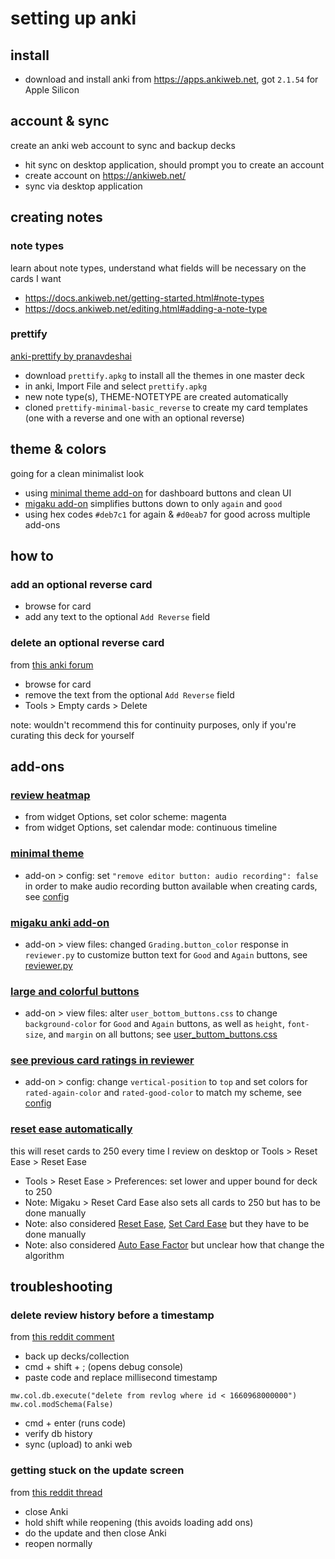 # setting up anki

## install
- download and install anki from https://apps.ankiweb.net, got `2.1.54` for Apple Silicon

## account & sync
create an anki web account to sync and backup decks
- hit sync on desktop application, should prompt you to create an account
- create account on https://ankiweb.net/
- sync via desktop application

## creating notes
### note types
learn about note types, understand what fields will be necessary on the cards I want
- https://docs.ankiweb.net/getting-started.html#note-types
- https://docs.ankiweb.net/editing.html#adding-a-note-type

### prettify
[anki-prettify by pranavdeshai](https://github.com/pranavdeshai/anki-prettify)
- download `prettify.apkg` to install all the themes in one master deck
- in anki, Import File and select `prettify.apkg`
- new note type(s), THEME-NOTETYPE are created automatically
- cloned `prettify-minimal-basic_reverse` to create my card templates (one with a reverse and one with an optional reverse)

## theme & colors
going for a clean minimalist look
- using [minimal theme add-on](/setup.md#minimal-themehttpsankiwebnetsharedinfo867316254) for dashboard buttons and clean UI
- [migaku add-on](/setup.md#migaku-anki-add-onhttpsankiwebnetsharedinfo1846879528) simplifies buttons down to only `again` and `good`
- using hex codes `#deb7c1` for again & `#d0eab7` for good across multiple add-ons

## how to
### add an optional reverse card
- browse for card
- add any text to the optional `Add Reverse` field

### delete an optional reverse card
from [this anki forum](https://forums.ankiweb.net/t/basic-and-optional-reverse-not-working-as-expected/9896)
- browse for card
- remove the text from the optional `Add Reverse` field
- Tools > Empty cards > Delete

note: wouldn't recommend this for continuity purposes, only if you're curating this deck for yourself

## add-ons

### [review heatmap](https://ankiweb.net/shared/info/1771074083)
- from widget Options, set color scheme: magenta
- from widget Options, set calendar mode: continuous timeline

### [minimal theme](https://ankiweb.net/shared/info/867316254)
- add-on > config: set `"remove editor button: audio recording": false` in order to make audio recording button available when creating cards, see [config](/add-ons/867316254_minimal_theme/config.json)

### [migaku anki add-on](https://ankiweb.net/shared/info/1846879528)
- add-on > view files: changed `Grading.button_color` response in `reviewer.py` to customize button text for `Good` and `Again` buttons, see [reviewer.py](/add-ons/1846879528_migaku/reviewer.py)

### [large and colorful buttons](https://ankiweb.net/shared/info/1829090218)
- add-on > view files: alter `user_bottom_buttons.css` to change `background-color` for `Good` and `Again` buttons, as well as `height`, `font-size`, and `margin` on all buttons; see [user_buttom_buttons.css](/add-ons/1829090218_large_and_colorful_buttons/user_bottom_buttons.css)

### [see previous card ratings in reviewer](https://ankiweb.net/shared/info/1906641654)
- add-on > config: change `vertical-position` to `top` and set colors for `rated-again-color` and `rated-good-color` to match my scheme, see [config](/add-ons/1906641654_previous_card_ratings/config.json)

### [reset ease automatically](https://ankiweb.net/shared/info/12081346)
this will reset cards to 250 every time I review on desktop or Tools > Reset Ease > Reset Ease
- Tools > Reset Ease > Preferences: set lower and upper bound for deck to 250
- Note: Migaku > Reset Card Ease also sets all cards to 250 but has to be done manually
- Note: also considered [Reset Ease](https://ankiweb.net/shared/info/947935257), [Set Card Ease](https://ankiweb.net/shared/info/1387847178) but they have to be done manually
- Note: also considered [Auto Ease Factor](https://ankiweb.net/shared/info/1672712021) but unclear how that change the algorithm

## troubleshooting

### delete review history before a timestamp
from [this reddit comment](https://www.reddit.com/r/Anki/comments/d780ko/comment/f120bki/?utm_source=share&utm_medium=web2x&context=3)
- back up decks/collection
- cmd + shift + ; (opens debug console)
- paste code and replace millisecond timestamp
```
mw.col.db.execute("delete from revlog where id < 1660968000000")
mw.col.modSchema(False)
```
- cmd + enter (runs code)
- verify db history
- sync (upload) to anki web

### getting stuck on the update screen
from [this reddit thread](https://www.reddit.com/r/medicalschoolanki/comments/vq28bf/stuck_on_this_screen_wont_let_me_click_okay_or/)
- close Anki
- hold shift while reopening (this avoids loading add ons)
- do the update and then close Anki
- reopen normally
